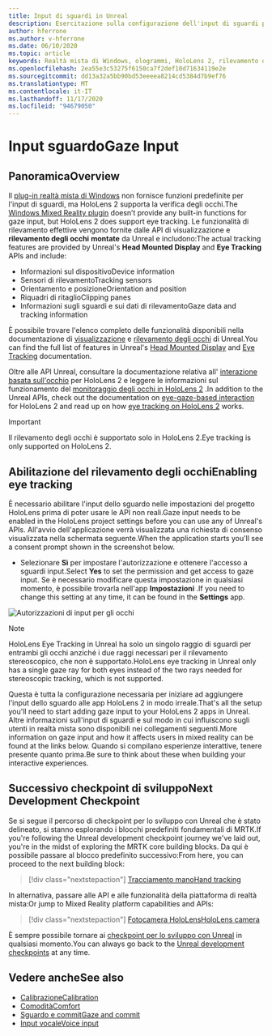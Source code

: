 ```yaml
---
title: Input di sguardi in Unreal
description: Esercitazione sulla configurazione dell'input di sguardi per HoloLens e Unreal Engine
author: hferrone
ms.author: v-hferrone
ms.date: 06/10/2020
ms.topic: article
keywords: Realtà mista di Windows, ologrammi, HoloLens 2, rilevamento degli occhi, input di sguardi, visualizzazione montata su schermo, Unreal Engine, auricolare realtà mista, auricolare della realtà mista di Windows, auricolare della realtà virtuale
ms.openlocfilehash: 2ea55e3c53275f6150ca7f2def10d71634119e2e
ms.sourcegitcommit: dd13a32a5bb90bd53eeeea8214cd5384d7b9ef76
ms.translationtype: MT
ms.contentlocale: it-IT
ms.lasthandoff: 11/17/2020
ms.locfileid: "94679050"
---
```

# <a name="gaze-input"></a><span data-ttu-id="2a17e-104">Input sguardo</span><span class="sxs-lookup"><span data-stu-id="2a17e-104">Gaze Input</span></span>

## <a name="overview"></a><span data-ttu-id="2a17e-105">Panoramica</span><span class="sxs-lookup"><span data-stu-id="2a17e-105">Overview</span></span>

<span data-ttu-id="2a17e-106">Il [plug-in realtà mista di Windows](https://docs.unrealengine.com/Platforms/VR/WMR/index.html) non fornisce funzioni predefinite per l'input di sguardi, ma HoloLens 2 supporta la verifica degli occhi.</span><span class="sxs-lookup"><span data-stu-id="2a17e-106">The [Windows Mixed Reality plugin](https://docs.unrealengine.com/Platforms/VR/WMR/index.html) doesn’t provide any built-in functions for gaze input, but HoloLens 2 does support eye tracking.</span></span> <span data-ttu-id="2a17e-107">Le funzionalità di rilevamento effettive vengono fornite dalle API di visualizzazione e **rilevamento degli occhi** **montate** da Unreal e includono:</span><span class="sxs-lookup"><span data-stu-id="2a17e-107">The actual tracking features are provided by Unreal's **Head Mounted Display** and **Eye Tracking** APIs and include:</span></span>

- <span data-ttu-id="2a17e-108">Informazioni sul dispositivo</span><span class="sxs-lookup"><span data-stu-id="2a17e-108">Device information</span></span>
- <span data-ttu-id="2a17e-109">Sensori di rilevamento</span><span class="sxs-lookup"><span data-stu-id="2a17e-109">Tracking sensors</span></span>
- <span data-ttu-id="2a17e-110">Orientamento e posizione</span><span class="sxs-lookup"><span data-stu-id="2a17e-110">Orientation and position</span></span>
- <span data-ttu-id="2a17e-111">Riquadri di ritaglio</span><span class="sxs-lookup"><span data-stu-id="2a17e-111">Clipping panes</span></span>
- <span data-ttu-id="2a17e-112">Informazioni sugli sguardi e sui dati di rilevamento</span><span class="sxs-lookup"><span data-stu-id="2a17e-112">Gaze data and tracking information</span></span>

<span data-ttu-id="2a17e-113">È possibile trovare l'elenco completo delle funzionalità disponibili nella documentazione di [visualizzazione](https://docs.unrealengine.com/BlueprintAPI/Input/HeadMountedDisplay/index.html) e [rilevamento degli occhi](https://docs.unrealengine.com/BlueprintAPI/EyeTracking/index.html) di Unreal.</span><span class="sxs-lookup"><span data-stu-id="2a17e-113">You can find the full list of features in Unreal's [Head Mounted Display](https://docs.unrealengine.com/BlueprintAPI/Input/HeadMountedDisplay/index.html) and [Eye Tracking](https://docs.unrealengine.com/BlueprintAPI/EyeTracking/index.html) documentation.</span></span>

<span data-ttu-id="2a17e-114">Oltre alle API Unreal, consultare la documentazione relativa all' [interazione basata sull'occhio](../../design/eye-gaze-interaction.md) per HoloLens 2 e leggere le informazioni sul funzionamento del [monitoraggio degli occhi in HoloLens 2](https://docs.microsoft.com/windows/mixed-reality/eye-tracking) .</span><span class="sxs-lookup"><span data-stu-id="2a17e-114">In addition to the Unreal APIs, check out the documentation on [eye-gaze-based interaction](../../design/eye-gaze-interaction.md) for HoloLens 2 and read up on how [eye tracking on HoloLens 2](https://docs.microsoft.com/windows/mixed-reality/eye-tracking) works.</span></span>

> [!IMPORTANT]
> <span data-ttu-id="2a17e-115">Il rilevamento degli occhi è supportato solo in HoloLens 2.</span><span class="sxs-lookup"><span data-stu-id="2a17e-115">Eye tracking is only supported on HoloLens 2.</span></span>

## <a name="enabling-eye-tracking"></a><span data-ttu-id="2a17e-116">Abilitazione del rilevamento degli occhi</span><span class="sxs-lookup"><span data-stu-id="2a17e-116">Enabling eye tracking</span></span>
<span data-ttu-id="2a17e-117">È necessario abilitare l'input dello sguardo nelle impostazioni del progetto HoloLens prima di poter usare le API non reali.</span><span class="sxs-lookup"><span data-stu-id="2a17e-117">Gaze input needs to be enabled in the HoloLens project settings before you can use any of Unreal's APIs.</span></span> <span data-ttu-id="2a17e-118">All'avvio dell'applicazione verrà visualizzata una richiesta di consenso visualizzata nella schermata seguente.</span><span class="sxs-lookup"><span data-stu-id="2a17e-118">When the application starts you'll see a consent prompt shown in the screenshot below.</span></span>

- <span data-ttu-id="2a17e-119">Selezionare **Sì** per impostare l'autorizzazione e ottenere l'accesso a sguardi input.</span><span class="sxs-lookup"><span data-stu-id="2a17e-119">Select **Yes** to set the permission and get access to gaze input.</span></span> <span data-ttu-id="2a17e-120">Se è necessario modificare questa impostazione in qualsiasi momento, è possibile trovarla nell'app **Impostazioni** .</span><span class="sxs-lookup"><span data-stu-id="2a17e-120">If you need to change this setting at any time, it can be found in the **Settings** app.</span></span>

![Autorizzazioni di input per gli occhi](images/unreal/eye-input-permissions.png)

> [!NOTE] 
> <span data-ttu-id="2a17e-122">HoloLens Eye Tracking in Unreal ha solo un singolo raggio di sguardi per entrambi gli occhi anziché i due raggi necessari per il rilevamento stereoscopico, che non è supportato.</span><span class="sxs-lookup"><span data-stu-id="2a17e-122">HoloLens eye tracking in Unreal only has a single gaze ray for both eyes instead of the two rays needed for stereoscopic tracking, which is not supported.</span></span>

<span data-ttu-id="2a17e-123">Questa è tutta la configurazione necessaria per iniziare ad aggiungere l'input dello sguardo alle app HoloLens 2 in modo irreale.</span><span class="sxs-lookup"><span data-stu-id="2a17e-123">That's all the setup you'll need to start adding gaze input to your HoloLens 2 apps in Unreal.</span></span> <span data-ttu-id="2a17e-124">Altre informazioni sull'input di sguardi e sul modo in cui influiscono sugli utenti in realtà mista sono disponibili nei collegamenti seguenti.</span><span class="sxs-lookup"><span data-stu-id="2a17e-124">More information on gaze input and how it affects users in mixed reality can be found at the links below.</span></span> <span data-ttu-id="2a17e-125">Quando si compilano esperienze interattive, tenere presente quanto prima.</span><span class="sxs-lookup"><span data-stu-id="2a17e-125">Be sure to think about these when building your interactive experiences.</span></span>

## <a name="next-development-checkpoint"></a><span data-ttu-id="2a17e-126">Successivo checkpoint di sviluppo</span><span class="sxs-lookup"><span data-stu-id="2a17e-126">Next Development Checkpoint</span></span>

<span data-ttu-id="2a17e-127">Se si segue il percorso di checkpoint per lo sviluppo con Unreal che è stato delineato, si stanno esplorando i blocchi predefiniti fondamentali di MRTK.</span><span class="sxs-lookup"><span data-stu-id="2a17e-127">If you're following the Unreal development checkpoint journey we've laid out, you're in the midst of exploring the MRTK core building blocks.</span></span> <span data-ttu-id="2a17e-128">Da qui è possibile passare al blocco predefinito successivo:</span><span class="sxs-lookup"><span data-stu-id="2a17e-128">From here, you can proceed to the next building block:</span></span> 

> [!div class="nextstepaction"]
> [<span data-ttu-id="2a17e-129">Tracciamento mano</span><span class="sxs-lookup"><span data-stu-id="2a17e-129">Hand tracking</span></span>](unreal-hand-tracking.md)

<span data-ttu-id="2a17e-130">In alternativa, passare alle API e alle funzionalità della piattaforma di realtà mista:</span><span class="sxs-lookup"><span data-stu-id="2a17e-130">Or jump to Mixed Reality platform capabilities and APIs:</span></span>

> [!div class="nextstepaction"]
> [<span data-ttu-id="2a17e-131">Fotocamera HoloLens</span><span class="sxs-lookup"><span data-stu-id="2a17e-131">HoloLens camera</span></span>](unreal-hololens-camera.md)

<span data-ttu-id="2a17e-132">È sempre possibile tornare ai [checkpoint per lo sviluppo con Unreal](unreal-development-overview.md#2-core-building-blocks) in qualsiasi momento.</span><span class="sxs-lookup"><span data-stu-id="2a17e-132">You can always go back to the [Unreal development checkpoints](unreal-development-overview.md#2-core-building-blocks) at any time.</span></span>

## <a name="see-also"></a><span data-ttu-id="2a17e-133">Vedere anche</span><span class="sxs-lookup"><span data-stu-id="2a17e-133">See also</span></span>
* [<span data-ttu-id="2a17e-134">Calibrazione</span><span class="sxs-lookup"><span data-stu-id="2a17e-134">Calibration</span></span>](../../calibration.md)
* [<span data-ttu-id="2a17e-135">Comodità</span><span class="sxs-lookup"><span data-stu-id="2a17e-135">Comfort</span></span>](../../design/comfort.md)
* [<span data-ttu-id="2a17e-136">Sguardo e commit</span><span class="sxs-lookup"><span data-stu-id="2a17e-136">Gaze and commit</span></span>](../../design/gaze-and-commit.md)
* [<span data-ttu-id="2a17e-137">Input vocale</span><span class="sxs-lookup"><span data-stu-id="2a17e-137">Voice input</span></span>](../../out-of-scope/voice-design.md)
